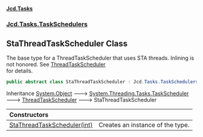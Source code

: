 #### [Jcd.Tasks](index.md 'index')
### [Jcd.Tasks.TaskSchedulers](Jcd.Tasks.TaskSchedulers.md 'Jcd.Tasks.TaskSchedulers')

## StaThreadTaskScheduler Class

The base type for a ThreadTaskScheduler that uses STA threads. Inlining is not honored. See [ThreadTaskScheduler](Jcd.Tasks.TaskSchedulers.ThreadTaskScheduler.md 'Jcd.Tasks.TaskSchedulers.ThreadTaskScheduler')  
for details.

```csharp
public abstract class StaThreadTaskScheduler : Jcd.Tasks.TaskSchedulers.ThreadTaskScheduler
```

Inheritance [System.Object](https://docs.microsoft.com/en-us/dotnet/api/System.Object 'System.Object') &#129106; [System.Threading.Tasks.TaskScheduler](https://docs.microsoft.com/en-us/dotnet/api/System.Threading.Tasks.TaskScheduler 'System.Threading.Tasks.TaskScheduler') &#129106; [ThreadTaskScheduler](Jcd.Tasks.TaskSchedulers.ThreadTaskScheduler.md 'Jcd.Tasks.TaskSchedulers.ThreadTaskScheduler') &#129106; StaThreadTaskScheduler

| Constructors | |
| :--- | :--- |
| [StaThreadTaskScheduler(int)](Jcd.Tasks.TaskSchedulers.StaThreadTaskScheduler.StaThreadTaskScheduler(int).md 'Jcd.Tasks.TaskSchedulers.StaThreadTaskScheduler.StaThreadTaskScheduler(int)') | Creates an instance of the type. |
